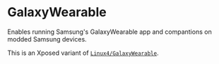# GalaxyWearable

Enables running Samsung's GalaxyWearable app and compantions on modded Samsung devices.

This is an Xposed variant of [`Linux4/GalaxyWearable`](https://github.com/Linux4/GalaxyWearable).
